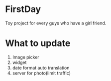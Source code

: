 # FirstDay
Toy project for every guys who have a girl friend.

# What to update
1. Image picker
2. widget
3. date format auto translation
4. server for photo(limit traffic)
